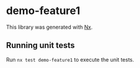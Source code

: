 # demo-feature1

This library was generated with [Nx](https://nx.dev).

## Running unit tests

Run `nx test demo-feature1` to execute the unit tests.
